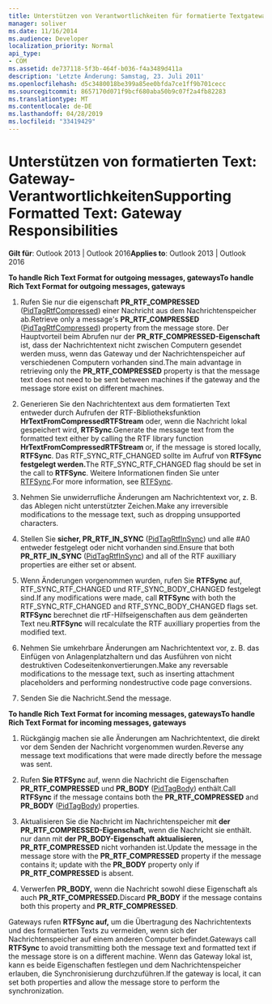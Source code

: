 ```yaml
---
title: Unterstützen von Verantwortlichkeiten für formatierte Textgateways
manager: soliver
ms.date: 11/16/2014
ms.audience: Developer
localization_priority: Normal
api_type:
- COM
ms.assetid: de737118-5f3b-464f-b036-f4a3489d411a
description: 'Letzte Änderung: Samstag, 23. Juli 2011'
ms.openlocfilehash: d5c3480018be399a85ee0bfda7ce1ff9b701cecc
ms.sourcegitcommit: 8657170d071f9bcf680aba50b9c07f2a4fb82283
ms.translationtype: MT
ms.contentlocale: de-DE
ms.lasthandoff: 04/28/2019
ms.locfileid: "33419429"
---
```

# <a name="supporting-formatted-text-gateway-responsibilities"></a><span data-ttu-id="de1ce-103">Unterstützen von formatierten Text: Gateway-Verantwortlichkeiten</span><span class="sxs-lookup"><span data-stu-id="de1ce-103">Supporting Formatted Text: Gateway Responsibilities</span></span>

  
  
<span data-ttu-id="de1ce-104">**Gilt für**: Outlook 2013 | Outlook 2016</span><span class="sxs-lookup"><span data-stu-id="de1ce-104">**Applies to**: Outlook 2013 | Outlook 2016</span></span> 
  
 <span data-ttu-id="de1ce-105">**To handle Rich Text Format for outgoing messages, gateways**</span><span class="sxs-lookup"><span data-stu-id="de1ce-105">**To handle Rich Text Format for outgoing messages, gateways**</span></span>
  
1. <span data-ttu-id="de1ce-106">Rufen Sie nur die eigenschaft **PR_RTF_COMPRESSED** ([PidTagRtfCompressed](pidtagrtfcompressed-canonical-property.md)) einer Nachricht aus dem Nachrichtenspeicher ab.</span><span class="sxs-lookup"><span data-stu-id="de1ce-106">Retrieve only a message's **PR_RTF_COMPRESSED** ([PidTagRtfCompressed](pidtagrtfcompressed-canonical-property.md)) property from the message store.</span></span> <span data-ttu-id="de1ce-107">Der Hauptvorteil beim Abrufen nur der **PR_RTF_COMPRESSED-Eigenschaft** ist, dass der Nachrichtentext nicht zwischen Computern gesendet werden muss, wenn das Gateway und der Nachrichtenspeicher auf verschiedenen Computern vorhanden sind.</span><span class="sxs-lookup"><span data-stu-id="de1ce-107">The main advantage in retrieving only the **PR_RTF_COMPRESSED** property is that the message text does not need to be sent between machines if the gateway and the message store exist on different machines.</span></span> 
    
2. <span data-ttu-id="de1ce-108">Generieren Sie den Nachrichtentext aus dem formatierten Text entweder durch Aufrufen der RTF-Bibliotheksfunktion **HrTextFromCompressedRTFStream** oder, wenn die Nachricht lokal gespeichert wird, **RTFSync**.</span><span class="sxs-lookup"><span data-stu-id="de1ce-108">Generate the message text from the formatted text either by calling the RTF library function **HrTextFromCompressedRTFStream** or, if the message is stored locally, **RTFSync**.</span></span> <span data-ttu-id="de1ce-109">Das RTF_SYNC_RTF_CHANGED sollte im Aufruf von **RTFSync festgelegt werden.**</span><span class="sxs-lookup"><span data-stu-id="de1ce-109">The RTF_SYNC_RTF_CHANGED flag should be set in the call to **RTFSync**.</span></span> <span data-ttu-id="de1ce-110">Weitere Informationen finden Sie unter [RTFSync](rtfsync.md).</span><span class="sxs-lookup"><span data-stu-id="de1ce-110">For more information, see [RTFSync](rtfsync.md).</span></span>
    
3. <span data-ttu-id="de1ce-111">Nehmen Sie unwiderrufliche Änderungen am Nachrichtentext vor, z. B. das Ablegen nicht unterstützter Zeichen.</span><span class="sxs-lookup"><span data-stu-id="de1ce-111">Make any irreversible modifications to the message text, such as dropping unsupported characters.</span></span> 
    
4. <span data-ttu-id="de1ce-112">Stellen Sie **sicher, PR_RTF_IN_SYNC** ([PidTagRtfInSync](pidtagrtfinsync-canonical-property.md)) und alle #A0 entweder festgelegt oder nicht vorhanden sind.</span><span class="sxs-lookup"><span data-stu-id="de1ce-112">Ensure that both **PR_RTF_IN_SYNC** ([PidTagRtfInSync](pidtagrtfinsync-canonical-property.md)) and all of the RTF auxilliary properties are either set or absent.</span></span>
    
5. <span data-ttu-id="de1ce-113">Wenn Änderungen vorgenommen wurden, rufen Sie **RTFSync** auf, RTF_SYNC_RTF_CHANGED und RTF_SYNC_BODY_CHANGED festgelegt sind.</span><span class="sxs-lookup"><span data-stu-id="de1ce-113">If any modifications were made, call **RTFSync** with both the RTF_SYNC_RTF_CHANGED and RTF_SYNC_BODY_CHANGED flags set.</span></span> <span data-ttu-id="de1ce-114">**RTFSync** berechnet die rtF-Hilfseigenschaften aus dem geänderten Text neu.</span><span class="sxs-lookup"><span data-stu-id="de1ce-114">**RTFSync** will recalculate the RTF auxilliary properties from the modified text.</span></span> 
    
6. <span data-ttu-id="de1ce-115">Nehmen Sie umkehrbare Änderungen am Nachrichtentext vor, z. B. das Einfügen von Anlagenplatzhaltern und das Ausführen von nicht destruktiven Codeseitenkonvertierungen.</span><span class="sxs-lookup"><span data-stu-id="de1ce-115">Make any reversable modifications to the message text, such as inserting attachment placeholders and performing nondestructive code page conversions.</span></span>
    
7. <span data-ttu-id="de1ce-116">Senden Sie die Nachricht.</span><span class="sxs-lookup"><span data-stu-id="de1ce-116">Send the message.</span></span>
    
 <span data-ttu-id="de1ce-117">**To handle Rich Text Format for incoming messages, gateways**</span><span class="sxs-lookup"><span data-stu-id="de1ce-117">**To handle Rich Text Format for incoming messages, gateways**</span></span>
  
1. <span data-ttu-id="de1ce-118">Rückgängig machen sie alle Änderungen am Nachrichtentext, die direkt vor dem Senden der Nachricht vorgenommen wurden.</span><span class="sxs-lookup"><span data-stu-id="de1ce-118">Reverse any message text modifications that were made directly before the message was sent.</span></span> 
    
2. <span data-ttu-id="de1ce-119">Rufen **Sie RTFSync** auf, wenn die Nachricht die Eigenschaften **PR_RTF_COMPRESSED** und **PR_BODY** ([PidTagBody](pidtagbody-canonical-property.md)) enthält.</span><span class="sxs-lookup"><span data-stu-id="de1ce-119">Call **RTFSync** if the message contains both the **PR_RTF_COMPRESSED** and **PR_BODY** ([PidTagBody](pidtagbody-canonical-property.md)) properties.</span></span> 
    
3. <span data-ttu-id="de1ce-120">Aktualisieren Sie die Nachricht im Nachrichtenspeicher mit **der PR_RTF_COMPRESSED-Eigenschaft,** wenn die Nachricht sie enthält. nur dann mit **der PR_BODY-Eigenschaft** **aktualisieren, PR_RTF_COMPRESSED** nicht vorhanden ist.</span><span class="sxs-lookup"><span data-stu-id="de1ce-120">Update the message in the message store with the **PR_RTF_COMPRESSED** property if the message contains it; update with the **PR_BODY** property only if **PR_RTF_COMPRESSED** is absent.</span></span> 
    
4. <span data-ttu-id="de1ce-121">Verwerfen **PR_BODY,** wenn die Nachricht sowohl diese Eigenschaft als auch **PR_RTF_COMPRESSED.**</span><span class="sxs-lookup"><span data-stu-id="de1ce-121">Discard **PR_BODY** if the message contains both this property and **PR_RTF_COMPRESSED**.</span></span>
    
<span data-ttu-id="de1ce-122">Gateways rufen **RTFSync auf,** um die Übertragung des Nachrichtentexts und des formatierten Texts zu vermeiden, wenn sich der Nachrichtenspeicher auf einem anderen Computer befindet.</span><span class="sxs-lookup"><span data-stu-id="de1ce-122">Gateways call **RTFSync** to avoid transmitting both the message text and formatted text if the message store is on a different machine.</span></span> <span data-ttu-id="de1ce-123">Wenn das Gateway lokal ist, kann es beide Eigenschaften festlegen und dem Nachrichtenspeicher erlauben, die Synchronisierung durchzuführen.</span><span class="sxs-lookup"><span data-stu-id="de1ce-123">If the gateway is local, it can set both properties and allow the message store to perform the synchronization.</span></span> 
  

